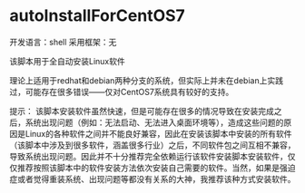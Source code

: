 # autoInstallForCentOS7

开发语言：shell
采用框架：无

该脚本用于全自动安装Linux软件

理论上适用于redhat和debian两种分支的系统，但实际上并未在debian上实践过，可能存在很多错误——仅对CentOS7系统具有较好的支持。

提示：
该脚本安装软件虽然快速，但是可能存在很多的情况导致在安装完成之后，系统出现问题（例如：无法启动、无法进入桌面环境等），造成这些问题的原因是Linux的各种软件之间并不能良好兼容，因此在安装该脚本中安装的所有软件（该脚本中涉及到很多软件，涵盖很多行业）之后，不同软件包之间互相不兼容，导致系统出现问题。因此并不十分推荐完全依赖运行该软件安装脚本安装软件，仅仅推荐按照该脚本中的软件安装方法依次安装自己需要的软件。当然，如果是强迫症或者觉得重装系统、出现问题等都没有关系的大神，我推荐该种方式安装软件。
